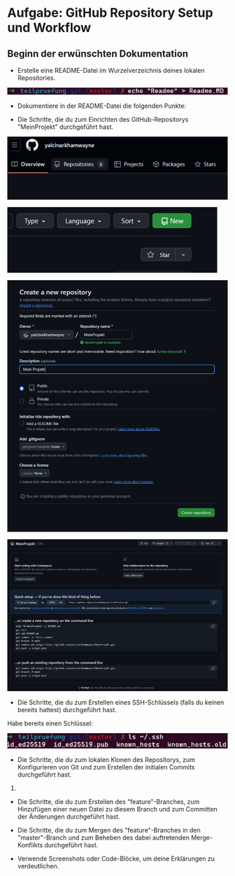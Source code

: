 # Aufgabe: GitHub Repository Setup und Workflow

## Beginn der erwünschten Dokumentation
- Erstelle eine README-Datei im Wurzelverzeichnis deines lokalen Repositories.

![alt text](assets/createreadme.png)
- Dokumentiere in der README-Datei die folgenden Punkte:

- Die Schritte, die du zum Einrichten des GitHub-Repositorys "MeinProjekt" durchgeführt hast.

![alt text](assets/repo.png)

![alt text](assets/newrepo.png)

![alt text](assets/reposettings.png)

![alt text](assets/repourl.png)

- Die Schritte, die du zum Erstellen eines SSH-Schlüssels (falls du keinen bereits hattest) durchgeführt hast.

Habe bereits einen Schlüssel:

![alt text](assets/ssh.png)



- Die Schritte, die du zum lokalen Klonen des Repositorys, zum Konfigurieren von Git und zum Erstellen der initialen Commits durchgeführt hast.

1. 

- Die Schritte, die du zum Erstellen des "feature"-Branches, zum Hinzufügen einer neuen Datei zu diesem Branch und zum Committen der Änderungen durchgeführt hast.

- Die Schritte, die du zum Mergen des "feature"-Branches in den "master"-Branch und zum Beheben des dabei auftretenden Merge-Konflikts durchgeführt hast.

- Verwende Screenshots oder Code-Blöcke, um deine Erklärungen zu verdeutlichen.
